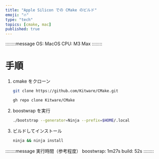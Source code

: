 ```yaml
---
title: "Apple Silicon での CMake のビルド"
emoji: "🔥"
type: "tech"
topics: [cmake, mac]
published: true
---
```


::::::::message
OS: MacOS
CPU: M3 Max
::::::::

# 手順

1. cmake をクローン

    ```bash
    git clone https://github.com/Kitware/CMake.git
    ```
    ```bash
    gh repo clone Kitware/CMake
    ```
1. boostwrap を実行

    ```bash
    ./bootstrap --generator=Ninja --prefix=$HOME/.local
    ```
1. ビルドしてインストール

    ```bash
    ninja && ninja install
    ```

::::::::message
実行時間（参考程度）
boostwrap: 1m27s
build: 52s
::::::::